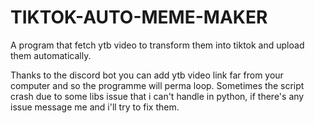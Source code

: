 # TIKTOK-AUTO-MEME-MAKER
A program that fetch ytb video to transform them into tiktok and upload them automatically.

Thanks to the discord bot you can add ytb video link far from your computer and so the programme will perma loop.
Sometimes the script crash due to some libs issue that i can't handle in python, if there's any issue message me and i'll try to fix them.
